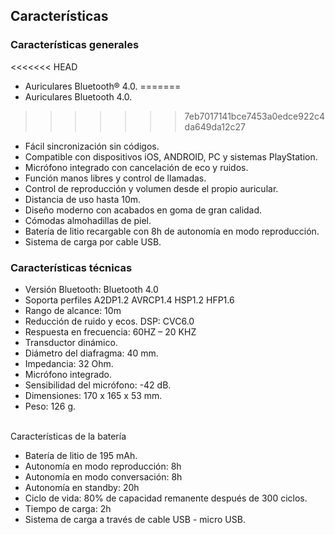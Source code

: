 ## Características


### Características generales

<<<<<<< HEAD
- Auriculares Bluetooth® 4.0.
=======
- Auriculares Bluetooth 4.0.
>>>>>>> 7eb7017141bce7453a0edce922c4da649da12c27
- Fácil sincronización sin códigos.
- Compatible con dispositivos iOS, ANDROID, PC y sistemas PlayStation.
- Micrófono integrado con cancelación de eco y ruidos.
- Función manos libres y control de llamadas.
- Control de reproducción y volumen desde el propio auricular.
- Distancia de uso hasta 10m.
- Diseño moderno con acabados en goma de gran calidad.
- Cómodas almohadillas de piel.
- Batería de litio recargable con 8h de autonomía en modo reproducción.
- Sistema de carga por cable USB.


### Características técnicas

- Versión Bluetooth: Bluetooth 4.0
- Soporta perfiles A2DP1.2 AVRCP1.4 HSP1.2 HFP1.6
- Rango de alcance: 10m
- Reducción de ruido y ecos. DSP: CVC6.0
- Respuesta en frecuencia: 60HZ – 20 KHZ
- Transductor dinámico.
- Diámetro del diafragma: 40 mm.
- Impedancia: 32 Ohm.
- Micrófono integrado.
- Sensibilidad del micrófono: -42 dB.
- Dimensiones: 170 x 165 x 53 mm.
- Peso: 126 g.

<br/>
Características de la batería<br/>

- Batería de litio de 195 mAh.
- Autonomía en modo reproducción: 8h
- Autonomía en modo conversación: 8h
- Autonomía en standby: 20h
- Ciclo de vida: 80% de capacidad remanente después de 300 ciclos.
- Tiempo de carga: 2h
- Sistema de carga a través de cable USB - micro USB.
